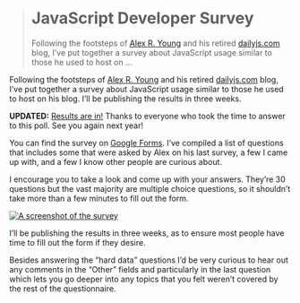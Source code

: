 <div><blockquote>
  <h1>JavaScript Developer Survey</h1>
  <div><p>Following the footsteps of <a href="https://twitter.com/alex_young" target="_blank" aria-label="@alex_young on Twitter">Alex R. Young</a> and his retired <a href="http://dailyjs.com/" target="_blank">dailyjs.com</a> blog, I&#x2019;ve put together a survey about JavaScript usage similar to those he used to host on &#x2026;</p></div>
</blockquote></div>

<div><p>Following the footsteps of <a href="https://twitter.com/alex_young" target="_blank" aria-label="@alex_young on Twitter">Alex R. Young</a> and his retired <a href="http://dailyjs.com/" target="_blank">dailyjs.com</a> blog, I&#x2019;ve put together a survey about JavaScript usage similar to those he used to host on his blog. I&#x2019;ll be publishing the results in three weeks.</p></div>

<div></div>

<div><p><strong>UPDATED:</strong> <a href="https://ponyfoo.com/articles/javascript-developer-survey-results" target="_blank" aria-label="JavaScript Developer Survey Results on Pony Foo">Results are in!</a> Thanks to everyone who took the time to answer to this poll. See you again next year!</p> <p>You can find the survey on <a href="http://goo.gl/forms/XTch5hfcJQ" target="_blank" aria-label="JavaScript Developer Survey on Google Forms">Google Forms</a>. I&#x2019;ve compiled a list of questions that includes some that were asked by Alex on his last survey, a few I came up with, and a few I know other people are curious about.</p> <p>I encourage you to take a look and come up with your answers. They&#x2019;re 30 questions but the vast majority are multiple choice questions, so it shouldn&#x2019;t take more than a few minutes to fill out the form.</p> <p><a href="http://goo.gl/forms/XTch5hfcJQ" target="_blank" aria-label="JavaScript Developer Survey on Google Forms"><img src="https://i.imgur.com/0mXmqda.jpg" alt="A screenshot of the survey"></a></p></div>

<div><p>I&#x2019;ll be publishing the results in three weeks, as to ensure most people have time to fill out the form if they desire.</p> <p>Besides answering the &#x201C;hard data&#x201D; questions I&#x2019;d be very curious to hear out any comments in the &#x201C;Other&#x201D; fields and particularly in the last question which lets you go deeper into any topics that you felt weren&#x2019;t covered by the rest of the questionnaire.</p></div>
